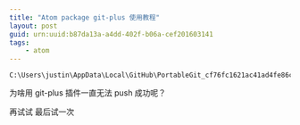 ```yaml
---
title: "Atom package git-plus 使用教程"
layout: post
guid: urn:uuid:b87da13a-a4dd-402f-b06a-cef201603141
tags:
    - atom
---
```


```
C:\Users\justin\AppData\Local\GitHub\PortableGit_cf76fc1621ac41ad4fe86c420ab5ff403f1808b9\cmd\git.exe
```
为啥用 git-plus 插件一直无法 push 成功呢？

再试试
最后试一次
